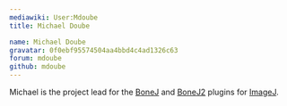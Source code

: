 ```yaml
---
mediawiki: User:Mdoube
title: Michael Doube

name: Michael Doube
gravatar: 0f0ebf95574504aa4bbd4c4ad1326c63
forum: mdoube
github: mdoube
---
```


Michael is the project lead for the [BoneJ](/plugins/bonej) and [BoneJ2](/plugins/bonej) plugins for [ImageJ](/software/imagej).
